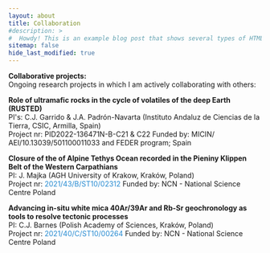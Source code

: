```yaml
---
layout: about
title: Collaboration
#description: >
#  Howdy! This is an example blog post that shows several types of HTML content supported in this theme.
sitemap: false
hide_last_modified: true
---
```

<b> Collaborative projects: </b><br>
Ongoing research projects in which I am actively collaborating with others:<br>

<b>Role of ultramafic rocks in the cycle of volatiles of the deep Earth (RUSTED)</b><br>
PI's: C.J. Garrido & J.A. Padrón-Navarta (Instituto Andaluz de Ciencias de la Tierra, CSIC, Armilla, Spain)<br>
Project nr: PID2022-136471N-B-C21 & C22
Funded by: MICIN/ AEI/10.13039/501100011033 and FEDER program; Spain

<b>Closure of the of Alpine Tethys Ocean recorded in the Pieniny Klippen Belt of the Western Carpathians</b><br>
PI: J. Majka (AGH University of Krakow, Kraków, Poland)<br>
Project nr: <a href="https://projekty.ncn.gov.pl/en/index.php?projekt_id=540940" style="color: rgb(38,139,210); text-decoration: none;"> 2021/43/B/ST10/02312 </a> 
Funded by: NCN - National Science Centre Poland

<b>Advancing in-situ white mica 40Ar/39Ar and Rb-Sr geochronology as tools to resolve tectonic processes</b><br>
PI: C.J. Barnes (Polish Academy of Sciences, Kraków, Poland)<br>
Project nr: <a href="https://projekty.ncn.gov.pl/en/index.php?projekt_id=511414" style="color: rgb(38,139,210); text-decoration: none;"> 2021/40/C/ST10/00264 </a> 
Funded by: NCN - National Science Centre Poland
